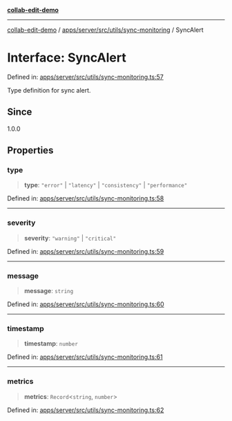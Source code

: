 [**collab-edit-demo**](../../../../../../README.md)

***

[collab-edit-demo](../../../../../../README.md) / [apps/server/src/utils/sync-monitoring](../README.md) / SyncAlert

# Interface: SyncAlert

Defined in: [apps/server/src/utils/sync-monitoring.ts:57](https://github.com/austyle-io/pub-sub-demo/blob/00b2f1e9b947d5e964db5c3be9502513c4374263/apps/server/src/utils/sync-monitoring.ts#L57)

Type definition for sync alert.

## Since

1.0.0

## Properties

### type

> **type**: `"error"` \| `"latency"` \| `"consistency"` \| `"performance"`

Defined in: [apps/server/src/utils/sync-monitoring.ts:58](https://github.com/austyle-io/pub-sub-demo/blob/00b2f1e9b947d5e964db5c3be9502513c4374263/apps/server/src/utils/sync-monitoring.ts#L58)

***

### severity

> **severity**: `"warning"` \| `"critical"`

Defined in: [apps/server/src/utils/sync-monitoring.ts:59](https://github.com/austyle-io/pub-sub-demo/blob/00b2f1e9b947d5e964db5c3be9502513c4374263/apps/server/src/utils/sync-monitoring.ts#L59)

***

### message

> **message**: `string`

Defined in: [apps/server/src/utils/sync-monitoring.ts:60](https://github.com/austyle-io/pub-sub-demo/blob/00b2f1e9b947d5e964db5c3be9502513c4374263/apps/server/src/utils/sync-monitoring.ts#L60)

***

### timestamp

> **timestamp**: `number`

Defined in: [apps/server/src/utils/sync-monitoring.ts:61](https://github.com/austyle-io/pub-sub-demo/blob/00b2f1e9b947d5e964db5c3be9502513c4374263/apps/server/src/utils/sync-monitoring.ts#L61)

***

### metrics

> **metrics**: `Record`\<`string`, `number`\>

Defined in: [apps/server/src/utils/sync-monitoring.ts:62](https://github.com/austyle-io/pub-sub-demo/blob/00b2f1e9b947d5e964db5c3be9502513c4374263/apps/server/src/utils/sync-monitoring.ts#L62)
